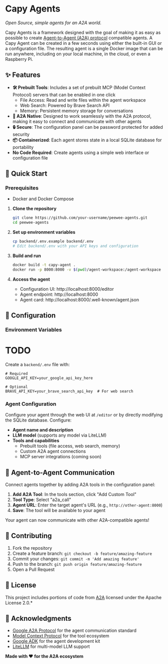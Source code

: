 # Capy Agents

*Open Source, simple agents for an A2A world.*

Capy Agents is a framework designed with the goal of making it as easy as possible to create [Agent-to-Agent (A2A) protocol](https://github.com/google/A2A) compatible agents. A Capy Agent can be created in a few seconds using either the built-in GUI or a configuration file. The resulting agent is a single Docker image that can be run anywhere, including on your local machine, in the cloud, or even a Raspberry Pi.

## ✨ Features

- **🛠️ Prebuilt Tools**: Includes a set of prebuilt MCP (Model Context Protocol) servers that can be enabled in one click
  - File Access: Read and write files within the agent workspace
  - Web Search: Powered by Brave Search API
  - Memory: Persistent memory storage for conversations
- **🤝 A2A Native**: Designed to work seamlessly with the A2A protocol, making it easy to connect and communicate with other agents
- **🔒 Secure**: The configuration panel can be password protected for added security
- **📦 Containerized**: Each agent stores state in a local SQLite database for portability
- **No Code Required**: Create agents using a simple web interface or configuration file

## 🚀 Quick Start

### Prerequisites
- Docker and Docker Compose
1. **Clone the repository**
   ```bash
   git clone https://github.com/your-username/peewee-agents.git
   cd peewee-agents
   ```

2. **Set up environment variables**
   ```bash
   cp backend/.env.example backend/.env
   # Edit backend/.env with your API keys and configuration
   ```

3. **Build and run**
   ```bash
   docker build -t capy-agent .
   docker run -p 8000:8000 -v $(pwd)/agent-workspace:/agent-workspace capy-agent
   ```

4. **Access the agent**
   - Configuration UI: http://localhost:8000/editor
   - Agent endpoint: http://localhost:8000
   - Agent card: http://localhost:8000/.well-known/agent.json

## 🔧 Configuration

### Environment Variables

# TODO
Create a `backend/.env` file with:

```env
# Required
GOOGLE_API_KEY=your_google_api_key_here

# Optional
BRAVE_API_KEY=your_brave_search_api_key  # For web search
```

### Agent Configuration

Configure your agent through the web UI at `/editor` or by directly modifying the SQLite database. Configure:

- **Agent name and description**
- **LLM model** (supports any model via LiteLLM)
- **Tools and capabilities**
  - Prebuilt tools (file access, web search, memory)
  - Custom A2A agent connections
  - MCP server integrations (coming soon)

## 🔗 Agent-to-Agent Communication

Connect agents together by adding A2A tools in the configuration panel:

1. **Add A2A Tool**: In the tools section, click "Add Custom Tool"
2. **Tool Type**: Select "a2a_call" 
3. **Agent URL**: Enter the target agent's URL (e.g., `http://other-agent:8000`)
4. **Save**: The tool will be available to your agent

Your agent can now communicate with other A2A-compatible agents!

## 🤝 Contributing

1. Fork the repository
2. Create a feature branch: `git checkout -b feature/amazing-feature`
3. Commit your changes: `git commit -m 'Add amazing feature'`
4. Push to the branch: `git push origin feature/amazing-feature`
5. Open a Pull Request

## 📜 License

This project includes portions of code from [A2A](https://github.com/google/A2A) licensed under the Apache License 2.0.*

## 🙏 Acknowledgments

- [Google A2A Protocol](https://github.com/google/A2A) for the agent communication standard
- [Model Context Protocol](https://modelcontextprotocol.io/) for the tool ecosystem
- [Google ADK](https://github.com/google-ai-edge/adk) for the agent development kit
- [LiteLLM](https://github.com/BerriAI/litellm) for multi-model LLM support

**Made with ❤️ for the A2A ecosystem**